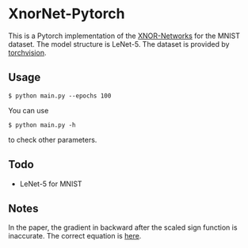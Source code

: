 XnorNet-Pytorch
===
This is a Pytorch implementation of the [XNOR-Networks](https://arxiv.org/pdf/1603.05279.pdf) for the MNIST dataset. The model structure is LeNet-5. The dataset is provided by [torchvision](http://pytorch.org/docs/master/torchvision/).
## Usage
	$ python main.py --epochs 100
You can use
	
	$ python main.py -h
to check other parameters.
## Todo
* LeNet-5 for MNIST
## Notes
In the paper, the gradient in backward after the scaled sign function is inaccurate. The correct equation is [here](https://github.com/jiecaoyu/XNOR-Net-PyTorch/blob/master/notes/notes.pdf).


	